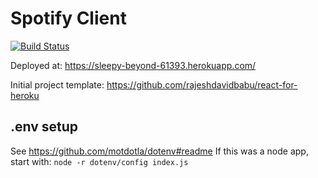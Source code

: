 # Spotify Client

[![Build Status](https://travis-ci.org/hillscottc/spotify-client.svg?branch=master)](https://travis-ci.org/hillscottc/spotify-client)

Deployed at: <https://sleepy-beyond-61393.herokuapp.com/>

Initial project template: <https://github.com/rajeshdavidbabu/react-for-heroku>

## .env setup

See <https://github.com/motdotla/dotenv#readme>
If this was a node app, start with: `node -r dotenv/config index.js`
